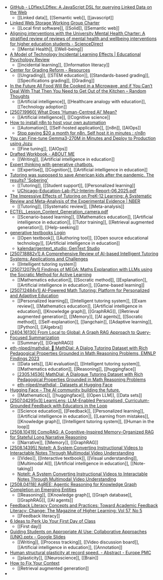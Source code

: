 - [GitHub - LDflex/LDflex: A JavaScript DSL for querying Linked Data on the Web](https://github.com/LDflex/LDflex/)
	- [[Linked data]], [[Semantic web]], [[javascript]]
- [Linked Web Storage Working Group Charter](https://www.w3.org/2024/09/linked-web-storage-wg-charter.html)
	- [[Local first software]], [[Solid]], [[Semantic web]]
- [Aligning interventions with the University Mental Health Charter: A stratified review of reviews of mental health and wellbeing interventions for higher education students - ScienceDirect](https://www.sciencedirect.com/science/article/pii/S1747938X25000533?dgcid=raven_sd_aip_email)
	- [[Mental Health]], [[Well-being]]
- [A Model of Technology Incidental Learning Effects | Educational Psychology Review](https://link.springer.com/article/10.1007/s10648-020-09575-5)
	- [[incidental learning]], [[Information literacy]]
- [Center for Grading Reform - Resources](https://www.centerforgradingreform.org/resources/)
	- [[Ungrading]], [[STEM education]], [[Standards-based grading]], [[Specifications grading]], [[Grading]]
- [In the Future All Food Will Be Cooked in a Microwave, and if You Can’t Deal With That Then You Need to Get Out of the Kitchen – Random Thoughts](https://www.colincornaby.me/2025/08/in-the-future-all-food-will-be-cooked-in-a-microwave-and-if-you-cant-deal-with-that-then-you-need-to-get-out-of-the-kitchen/)
	- [[Artificial intelligence]], [[Healthcare analogy with education]], [[Technology adoption]]
- [[2507.19960] What Does 'Human-Centred AI' Mean?](https://arxiv.org/abs/2507.19960)
	- [[Artificial intelligence]], [[Cognitive science]]
- [How to install n8n to host your own automation](https://www.hostinger.com/tutorials/how-to-install-n8n)
	- [[Automation]], [[Self-hosted application]], [[n8n]], [[AIOps]]
	- [Stop paying $20 a month for n8n. Self host it in minutes : r/n8n](https://www.reddit.com/r/n8n/comments/1mz29g9/stop_paying_20_a_month_for_n8n_self_host_it_in/)
- [You can Fine-tune Gemma3-270M in Minutes and Deploy to Production using Jozu](https://mranand.substack.com/p/you-can-fine-tune-gemma3-270m-in)
	- [[Fine tuning]], [[AIOps]]
- [Drafted Workbook - ABOUT ME](https://www.drlilyabadal.com/drafted-workbook.html)
	- [[Writing]], [[Artificial intelligence in education]]
- [Expert thinking with generative chatbots.](https://psycnet.apa.org/doiLanding?doi=10.1037%2Fmac0000199)
	- [[Expertise]], [[Cognition]], [[Artificial intelligence in education]]
- [Tutoring was supposed to save American kids after the pandemic. The results? 'Sobering'](https://hechingerreport.org/proof-points-tutoring-effectiveness/)
	- [[Tutoring]], [[Student support]], [[Personalized learning]]
	- [UChicago-Education-Lab-PLI-Interim-Report-06.2025.pdf](https://www.mdrc.org/sites/default/files/UChicago-Education-Lab-PLI-Interim-Report-06.2025.pdf)
- [The Impressive Effects of Tutoring on PreK-12 Learning: A Systematic Review and Meta-Analysis of the Experimental Evidence | NBER](https://www.nber.org/papers/w27476)
	- [[Tutoring]], [[Systematic review]], [[Meta-analysis]]
- [ECTEL_Lesson_Content_Generation_camera.pdf](https://learninganalytics.upenn.edu/ryanbaker/ECTEL_Lesson_Content_Generation_camera.pdf)
	- [[Scenario-based learning]], [[Mathematics education]], [[Artificial intelligence in education]], [[Tutor training]], [[Retrieval augmented generation]], [[Help-seeking]]
- [generative textbooks Login](https://generativetextbooks.org/login)
	- [[Open textbook]], [[Authoring tool]], [[Open source educational technology]], [[Artificial intelligence in education]]
	- [kalendar/gentext_studio: GenText Studio](https://github.com/kalendar/gentext_studio)
- [[2507.18882v1] A Comprehensive Review of AI-based Intelligent Tutoring Systems: Applications and Challenges](https://arxiv.org/abs/2507.18882v1)
	- [[Intelligent tutoring system]]
- [[2507.12079v1] Findings of MEGA: Maths Explanation with LLMs using the Socratic Method for Active Learning](https://arxiv.org/abs/2507.12079v1)
	- [[Mathematics education]], [[Socratic method]], [[Explanation]], [[Artificial intelligence in education]], [[Game-based learning]]
- [[2507.12484v1] AI-Powered Math Tutoring: Platform for Personalized and Adaptive Education](https://arxiv.org/abs/2507.12484v1)
	- [[Personalized learning]], [[Intelligent tutoring system]], [[Exam review]], [[Mathematics education]], [[Artificial intelligence in education]], [[Knowledge graph]], [[GraphRAG]], [[Retrieval augmented generation]], [[Memory]], [[AI agents]], [[Socratic method]], [[Self-explanation]], [[langchain]], [[Adaptive learning]], [[Python]], [[Algebra]]
- [[2404.16130] From Local to Global: A Graph RAG Approach to Query-Focused Summarization](https://arxiv.org/abs/2404.16130)
	- [[Summary]], [[GraphRAG]]
- [eth-nlped/mathdial: 🧮 MathDial: A Dialog Tutoring Dataset with Rich Pedagogical Properties Grounded in Math Reasoning Problems, EMNLP Findings 2023](https://github.com/eth-nlped/mathdial)
	- [[Data sets]], [[AI evaluation]], [[Intelligent tutoring system]], [[Mathematics education]], [[Reasoning]], [[huggingface]]
	- [[2305.14536] MathDial: A Dialogue Tutoring Dataset with Rich Pedagogical Properties Grounded in Math Reasoning Problems](https://arxiv.org/abs/2305.14536)
	- [eth-nlped/mathdial · Datasets at Hugging Face](https://huggingface.co/datasets/eth-nlped/mathdial)
- [Hugging Face – The AI community building the future.](https://huggingface.co/datasets?other=math)
	- [[Mathematics]], [[huggingface]], [[Open LLM]], [[Data sets]]
- [[2507.04295v3] LearnLens: LLM-Enabled Personalised, Curriculum-Grounded Feedback with Educators in the Loop](https://arxiv.org/abs/2507.04295v3)
	- [[Science education]], [[Feedback]], [[Personalized learning]], [[Artificial intelligence in education]], [[Learning from mistakes]], [[Knowledge graph]], [[Intelligent tutoring system]], [[Human in the loop]]
- [[2508.10419] ComoRAG: A Cognitive-Inspired Memory-Organized RAG for Stateful Long Narrative Reasoning](https://arxiv.org/abs/2508.10419)
	- [[Narrative]], [[Memory]], [[GraphRAG]]
- [[2508.14395] NoteIt: A System Converting Instructional Videos to Interactable Notes Through Multimodal Video Understanding](https://arxiv.org/abs/2508.14395)
	- [[Video]], [[Interactive textbook]], [[Visual understanding]], [[Multimodal AI]], [[Artificial intelligence in education]], [[Note-taking]]
	- [NoteIt: A System Converting Instructional Videos to Interactable Notes Through Multimodal Video Understanding](https://zhaorunning.github.io/NoteIt/)
- [[2508.04118] AgREE: Agentic Reasoning for Knowledge Graph Completion on Emerging Entities](https://arxiv.org/abs/2508.04118)
	- [[Reasoning]], [[Knowledge graph]], [[Graph database]], [[GraphRAG]], [[AI agents]]
- [Feedback Literacy Concepts and Practices: Toward Academic Feedback Literacy: Change: The Magazine of Higher Learning: Vol 57, No 5](https://www.tandfonline.com/doi/abs/10.1080/00091383.2025.2539038?trk=feed_main-feed-card_feed-article-content)
	- [[Feedback literacy]]
- [6 Ideas to Perk Up Your First Day of Class](https://www.chronicle.com/article/6-ideas-to-perk-up-your-first-day-of-class?trk=feed_main-feed-card_feed-article-content)
	- [[First day]]
- [Guiding Students on Appropriate AI Use: Collaborative Approaches (UNK).pptx - Google Slides](https://docs.google.com/presentation/d/1CZVsiyFpMt_QicPBKHEeqbJG0ajmD-Ov/mobilepresent#slide=id.g2b2b02af8fa_1_150)
	- [[Writing]], [[Process tracking]], [[Video discussion board]], [[Artificial intelligence in education]], [[Annotation]]
- [Human structural plasticity at record speed. - Abstract - Europe PMC](https://europepmc.org/article/PMC/3353540)
	- [[plasticity]], [[Neuroscience]], [[Brain]]
- [How to Fix Your Context](https://www.dbreunig.com/2025/06/26/how-to-fix-your-context.html)
	- [[Retrieval augmented generation]]
-